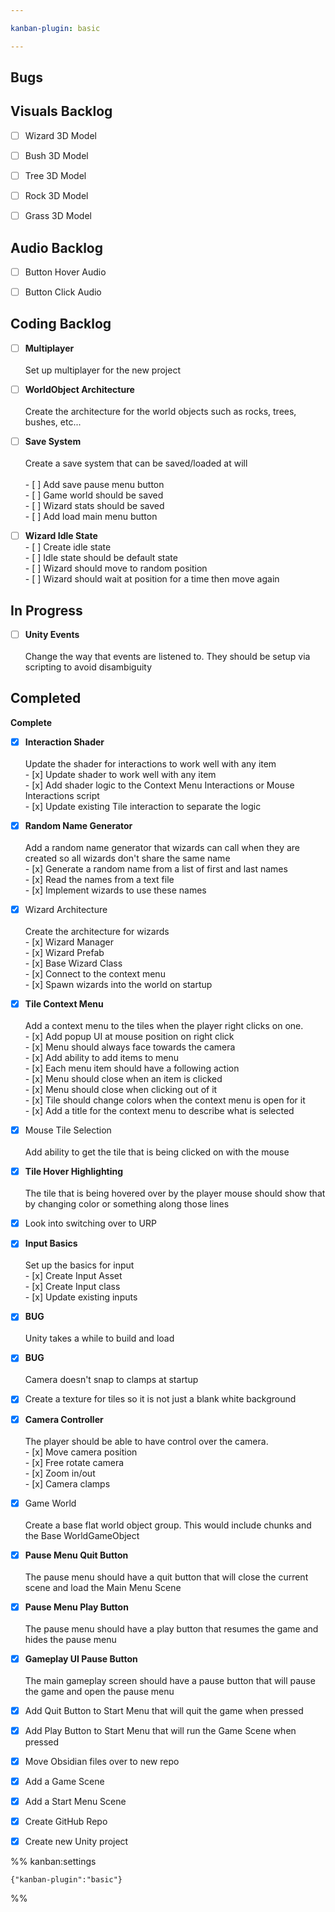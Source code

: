 ```yaml
---

kanban-plugin: basic

---
```


## Bugs



## Visuals Backlog

- [ ] Wizard 3D Model
- [ ] Bush 3D Model
- [ ] Tree 3D Model
- [ ] Rock 3D Model
- [ ] Grass 3D Model


## Audio Backlog

- [ ] Button Hover Audio
- [ ] Button Click Audio


## Coding Backlog

- [ ] **Multiplayer**<br><br>Set up multiplayer for the new project
- [ ] **WorldObject Architecture**<br><br>Create the architecture for the world objects such as rocks, trees, bushes, etc...
- [ ] **Save System**<br><br>Create a save system that can be saved/loaded at will<br><br>- [ ] Add save pause menu button<br>- [ ] Game world should be saved<br>- [ ] Wizard stats should be saved<br>- [ ] Add load main menu button
- [ ] **Wizard Idle State**<br>- [ ] Create idle state<br>- [ ] Idle state should be default state<br>- [ ] Wizard should move to random position<br>- [ ] Wizard should wait at position for a time then move again


## In Progress

- [ ] **Unity Events**<br><br>Change the way that events are listened to. They should be setup via scripting to avoid disambiguity


## Completed

**Complete**
- [x] **Interaction Shader**<br><br>Update the shader for interactions to work well with any item<br>- [x] Update shader to work well with any item<br>- [x] Add shader logic to the Context Menu Interactions or Mouse Interactions script<br>- [x] Update existing Tile interaction to separate the logic
- [x] **Random Name Generator**<br><br>Add a random name generator that wizards can call when they are created so all wizards don't share the same name<br>- [x] Generate a random name from a list of first and last names<br>- [x] Read the names from a text file<br>- [x] Implement wizards to use these names
- [x] Wizard Architecture<br><br>Create the architecture for wizards<br>- [x] Wizard Manager<br>- [x] Wizard Prefab<br>- [x] Base Wizard Class<br>- [x] Connect to the context menu<br>- [x] Spawn wizards into the world on startup
- [x] **Tile Context Menu**<br><br>Add a context menu to the tiles when the player right clicks on one.<br>- [x] Add popup UI at mouse position on right click<br>- [x] Menu should always face towards the camera<br>- [x] Add ability to add items to menu<br>- [x] Each menu item should have a following action<br>- [x] Menu should close when an item is clicked<br>- [x] Menu should close when clicking out of it<br>- [x] Tile should change colors when the context menu is open for it<br>- [x] Add a title for the context menu to describe what is selected
- [x] Mouse Tile Selection<br><br>Add ability to get the tile that is being clicked on with the mouse
- [x] **Tile Hover Highlighting**<br><br>The tile that is being hovered over by the player mouse should show that by changing color or something along those lines
- [x] Look into switching over to URP
- [x] **Input Basics**<br><br>Set up the basics for input<br>- [x] Create Input Asset<br>- [x] Create Input class<br>- [x] Update existing inputs
- [x] **BUG**<br><br>Unity takes a while to build and load
- [x] **BUG**<br><br>Camera doesn't snap to clamps at startup
- [x] Create a texture for tiles so it is not just a blank white background
- [x] **Camera Controller**<br><br>The player should be able to have control over the camera.<br>- [x] Move camera position<br>- [x] Free rotate camera<br>- [x] Zoom in/out<br>- [x] Camera clamps
- [x] Game World<br><br>Create a base flat world object group. This would include chunks and the Base WorldGameObject
- [x] **Pause Menu Quit Button**<br><br>The pause menu should have a quit button that will close the current scene and load the Main Menu Scene
- [x] **Pause Menu Play Button**<br><br>The pause menu should have a play button that resumes the game and hides the pause menu
- [x] **Gameplay UI Pause Button**<br><br>The main gameplay screen should have a pause button that will pause the game and open the pause menu
- [x] Add Quit Button to Start Menu that will quit the game when pressed
- [x] Add Play Button to Start Menu that will run the Game Scene when pressed
- [x] Move Obsidian files over to new repo
- [x] Add a Game Scene
- [x] Add a Start Menu Scene
- [x] Create GitHub Repo
- [x] Create new Unity project




%% kanban:settings
```
{"kanban-plugin":"basic"}
```
%%